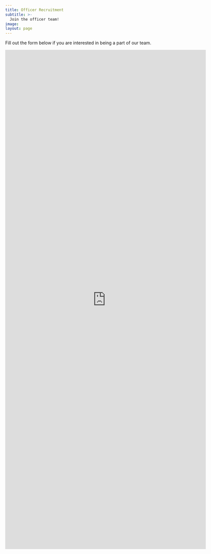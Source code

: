 ```yaml
---
title: Officer Recruitment
subtitle: >-
  Join the officer team!
image:
layout: page
---
```


Fill out the form below if you are interested in being a part of our team.

<iframe src="https://docs.google.com/forms/d/e/1FAIpQLSc3OL6k6p2Wnue8xuKQhtyoIVhk0rl4mAQIn3DYWT_PVXaSvA/viewform?embedded=true" width="640" height="1589" frameborder="0" marginheight="0" marginwidth="0">Loading…</iframe>


